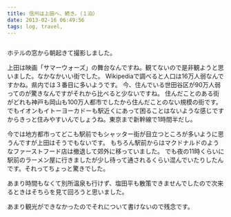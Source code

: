 ```yaml
---
title: 信州は上田へ、続き。（１泊）
date: 2013-02-16 06:49:56
tags: log, travel, 
---
```

<p><a href="http://www.flickr.com/photos/shigeki_takeguchi/8465213634/in/photostream"><img src="http://farm9.staticflickr.com/8511/8465213634_aedab03781.jpg" alt="" /></a></p>
ホテルの窓から朝起きて撮影しました。

上田は映画「サマーウォーズ」の舞台なんですね。観てないので是非観ようと思いました。なかなかいい街でした。
Wikipediaで調べると人口は16万人弱なんですかね。県内では３番目に多いようです。
今、住んでいる世田谷区が90万人弱ってのが驚きなんですがそれから比べると少ないですね。
住んだことのある街がどれも神戸も岡山も100万人都市でしたから住んだことのない規模の街です。
でもイオンもイトーヨーカドーも駅近くにあって困ることはないような感じですからきっと住みやすいんでしょうね。東京まで新幹線で1時間半だし。

今では地方都市ってどこも駅前でもシャッター街が目立つところが多いように思うんですが上田はそうでもないです。
もちろん駅前からはマクドナルドのようなファーストフード店は撤退して郊外に移っていました。
でも夜の11時くらいに駅前のラーメン屋に行きましたが少し待って通されるくらい混んでいたりしたんです。それってちょっと驚きでした。

あまり時間もなくて別所温泉も行けず、塩田平も散策できませんでしたので次来るときはそちらを見て回ろうと思いました。

あまり観光ができなかったのでそれについて書けないので残念です。